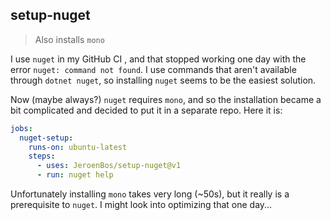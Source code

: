## setup-nuget

> Also installs `mono`

I use `nuget` in my GitHub CI , and that stopped working one day with the error `nuget: command not found`. I use commands that aren't available through `dotnet nuget`, so installing `nuget` seems to be the easiest solution.

Now (maybe always?) `nuget` requires `mono`, and so the installation became a bit complicated and decided to put it in a separate repo. Here it is:
```yaml
jobs:
  nuget-setup:
    runs-on: ubuntu-latest
    steps:
      - uses: JeroenBos/setup-nuget@v1
      - run: nuget help
```

Unfortunately installing `mono` takes very long (~50s), but it really is a prerequisite to `nuget`. I might look into optimizing that one day...
